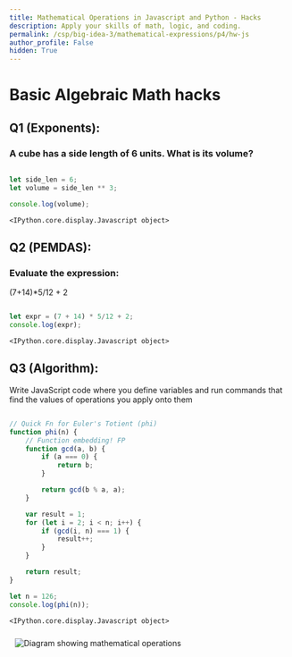 ```yaml
---
title: Mathematical Operations in Javascript and Python - Hacks
description: Apply your skills of math, logic, and coding.
permalink: /csp/big-idea-3/mathematical-expressions/p4/hw-js
author_profile: False
hidden: True
---
```


# Basic Algebraic Math hacks

## Q1 (Exponents):
### A cube has a side length of 6 units. What is its volume?


```javascript

let side_len = 6;
let volume = side_len ** 3;

console.log(volume);
```


    <IPython.core.display.Javascript object>


## Q2 (PEMDAS):
### Evaluate the expression: 

(7+14)*5/12 + 2


```javascript

let expr = (7 + 14) * 5/12 + 2;
console.log(expr);
```


    <IPython.core.display.Javascript object>


## Q3 (Algorithm): 

Write JavaScript  code where you define variables and run commands that find the values of operations you apply onto them


```javascript

// Quick Fn for Euler's Totient (phi)
function phi(n) {
    // Function embedding! FP
    function gcd(a, b) {
        if (a === 0) {
            return b;
        }

        return gcd(b % a, a);
    }

    var result = 1;
    for (let i = 2; i < n; i++) {
        if (gcd(i, n) === 1) {
            result++;
        }
    }

    return result;
}

let n = 126;
console.log(phi(n));
```


    <IPython.core.display.Javascript object>


<img src="/images/3_3diagram.png" alt="Diagram showing mathematical operations" style="max-width:300px; margin:10px;">

